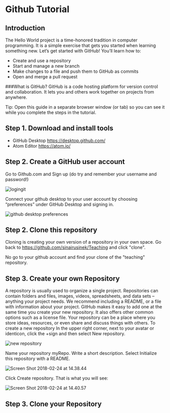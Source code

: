 # Github Tutorial
## Introduction
The Hello World project is a time-honored tradition in computer programming. It is a simple exercise that gets you started when learning something new. Let’s get started with GitHub!
You’ll learn how to:
- Create and use a repository
- Start and manage a new branch
- Make changes to a file and push them to GitHub as commits
- Open and merge a pull request

###What is GitHub?
GitHub is a code hosting platform for version control and collaboration. It lets you and others work together on projects from anywhere.

Tip: Open this guide in a separate browser window (or tab) so you can see it while you complete the steps in the tutorial.

## Step 1. Download and install tools

- GitHub Desktop https://desktop.github.com/
- Atom Editor  https://atom.io/

## Step 2. Create a GitHub user account
Go to Github.com and Sign up (do try and remember your username and password!)

![logingit](https://i.imgur.com/zzBMb91.png)

Connect your github desktop to your user account by choosing “preferences” under GitHub Desktop and signing in.

![github desktop preferences](https://i.imgur.com/dg8DlGY.png)

## Step 2. Clone this repository
Cloning is creating your own version of a repository in your own space.
Go back to https://github.com/sinairusinek/Teaching and click "clone".

No go to your github account and find your clone of the "teaching" repository.


## Step 3. Create your own Repository
A repository is usually used to organize a single project. Repositories can contain folders and files, images, videos, spreadsheets, and data sets – anything your project needs. We recommend including a README, or a file with information about your project. GitHub makes it easy to add one at the same time you create your new repository. It also offers other common options such as a license file.
Your repository can be a place where you store ideas, resources, or even share and discuss things with others.
To create a new repository
In the upper right corner, next to your avatar or identicon, click the +sign  and then select New repository.

![new repository](https://i.imgur.com/3RFSFjp.png)

Name your repository myRepo.
Write a short description.
Select Initialize this repository with a README.

![Screen Shot 2018-02-24 at 14.38.44](https://i.imgur.com/8DdoPnG.png)


Click Create repository.
That is what you will see:

![Screen Shot 2018-02-24 at 14.40.57](https://i.imgur.com/sQoQ3bc.png)

## Step 3. Clone your Repository
